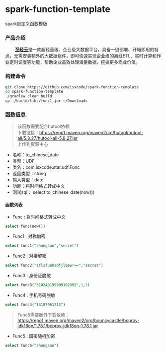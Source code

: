 # spark-function-template
spark自定义函数模版

### 产品介绍
  
&nbsp;&nbsp;&nbsp;&nbsp;&nbsp;&nbsp;&nbsp; [**至轻云**](https://zhiqingyun.isxcode.com)是一款超轻量级、企业级大数据平台，具备一键部署、开箱即用的特点。无需安装额外的大数据组件，即可快速实现企业级的离线ETL、实时计算和作业定时调度等功能，帮助企业高效处理海量数据，挖掘更多商业价值。

### 构建命令

```bash
git clone https://github.com/isxcode/spark-function-template
cd spark-function-template
./gradlew clean build
cp ./build/libs/func1.jar ~/Downloads
```

### 函数信息

> 该函数需要配合hutool依赖 </br>
> 下载链接：https://repo1.maven.org/maven2/cn/hutool/hutool-all/5.8.27/hutool-all-5.8.27.jar </br>
> 上传到资源中心

- 名称：to_chinese_date
- 类型：UDF
- 类名：com.isxcode.star.udf.Func
- 返回类型：string
- 输入类型：date
- 功能：将时间格式转成中文
- 测试sql： select to_chinese_date(now())

#### 函数列表

- Func : 将时间格式转成中文
```sql
select func(now())
```
- Func1 : 对称加密
```sql
select func1("zhangsan","secret")
```
- Func2 : 对接解密
```sql
select func2("sflsfuahsdfjlqewr==","secret")
```
- Func3 : 身份证脱敏
```sql
select func3("310240199909102395",1,3)
```
- Func4 : 手机号码脱敏
```sql
select func4("13187961213")
```
> Func5需要额外下载依赖：https://repo1.maven.org/maven2/org/bouncycastle/bcprov-jdk18on/1.78.1/bcprov-jdk18on-1.78.1.jar
- Func5 : 国密随机加密
```sql
select func5("zhangsan")
```